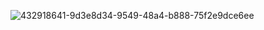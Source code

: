 ![432918641-9d3e8d34-9549-48a4-b888-75f2e9dce6ee](https://github.com/user-attachments/assets/97bf91d4-6fa1-4176-bb4c-887eb1678b71)
